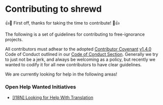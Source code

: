 # Contributing to shrewd

:+1::tada: First off, thanks for taking the time to contribute! :tada::+1:

The following is a set of guidelines for contributing to free-ignorance projects. 

   All contributors must adhear to the adopted  [Contributor Covenant](https://contributor-covenant.org) [v1.4.0](https://contributor-covenant.org/version/1/4/) Code of Conduct outlined in our [Code of Conduct Section](https://github.com/free-ignorance/shrewd/blob/main/docs/CODE_OF_CONDUCT.md). Generally we try to just not be a jerk, and always be welcoming as a policy, but recently we wanted to codify it for all new contributors to have clear guidelines. 


We are currently looking for help in the following areas!

### Open Help Wanted Initiatives 

* [[I18N] Looking for Help With Translation](https://github.com/free-ignorance/shrewd/issues/15)
